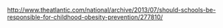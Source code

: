 



http://www.theatlantic.com/national/archive/2013/07/should-schools-be-responsible-for-childhood-obesity-prevention/277810/